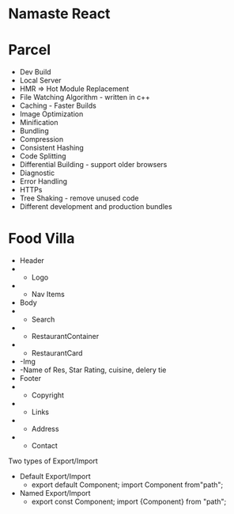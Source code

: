 # Namaste React

# Parcel

- Dev Build
- Local Server
- HMR => Hot Module Replacement
- File Watching Algorithm - written in c++
- Caching - Faster Builds
- Image Optimization
- Minification
- Bundling
- Compression
- Consistent Hashing
- Code Splitting
- Differential Building - support older browsers
- Diagnostic
- Error Handling
- HTTPs
- Tree Shaking - remove unused code
- Different development and production bundles

# Food Villa

- Header
- - Logo
- - Nav Items
- Body
- - Search
- - RestaurantContainer
- - RestaurantCard
- -Img
- -Name of Res, Star Rating, cuisine, delery tie
- Footer
- - Copyright
- - Links
- - Address
- - Contact

Two types of Export/Import

- Default Export/Import
  - export default Component; import Component from"path";
- Named Export/Import
  - export const Component; import {Component} from "path";
